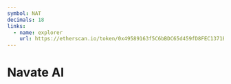 ```yaml
---
symbol: NAT
decimals: 18
links:
  - name: explorer
    url: https://etherscan.io/token/0x49589163f5C6bBDC65d459fD8FEC1371BAE4215a
---
```


# Navate AI
